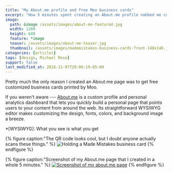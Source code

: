 ```yaml
---
title: "My About.me profile and free Moo business cards"
excerpt: "How 5 minutes spent creating an About.me profile nabbed me custom Moo business cards of my own design."
image: 
  path: &image /assets/images/about-me-featured.jpg
  width: 1280
  height: 640
  feature: *image
  teaser: /assets/images/about-me-teaser.jpg
  thumbnail: /assets/images/mademistakes-business-cards-front-148x148.jpg
categories: [articles]
tags: [design, Michael Rose]
support: false
last_modified_at: 2018-11-07T20:06:19-05:00
---
```


Pretty much the only reason I created an About.me page was to get free customized business cards printed by Moo.

If you weren't aware --- [About.me](https://about.me) is a custom profile and personal analytics dashboard that lets you quickly build a personal page that points users to your content from around the web. Its straightforward WYSIWYG editor makes customizing the design, fonts, colors, and background image a breeze.

*[WYSIWYG]: What you see is what you get

{% figure caption:"The QR code looks cool, but I doubt anyone actually scans these things." %}
![Holding a Made Mistakes business card](/assets/images/michael-rose-business-card-qr-620x413.jpg)
{% endfigure %}

{% figure caption:"Screenshot of my About.me page that I created in a whole 5 minutes." %}
[![Screenshot of my about.me page](/assets/images/michael-rose-about-me-620x349.jpg)](https://about.me/michael.rose)
{% endfigure %}
